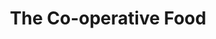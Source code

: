 ---
title: "The Co-operative Food"
url: /burton-on-trent/the-co-operative-food-woods-lane/
shop: supermarket
---